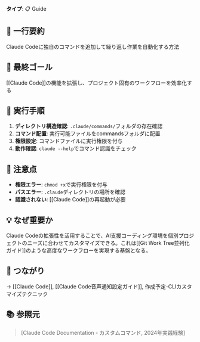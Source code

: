 **タイプ**: 📋 Guide

## 📝 一行要約
Claude Codeに独自のコマンドを追加して繰り返し作業を自動化する方法

## 🎯 最終ゴール
[[Claude Code]]の機能を拡張し、プロジェクト固有のワークフローを効率化する

## 🔧 実行手順
1. **ディレクトリ構造確認**: `.claude/commands/`フォルダの存在確認
2. **コマンド配置**: 実行可能ファイルをcommandsフォルダに配置
3. **権限設定**: コマンドファイルに実行権限を付与
4. **動作確認**: `claude --help`でコマンド認識をチェック

## 🔧 注意点
- **権限エラー**: `chmod +x`で実行権限を付与
- **パスエラー**: `.claude`ディレクトリの場所を確認
- **認識されない**: [[Claude Code]]の再起動が必要

## 💡 なぜ重要か
Claude Codeの拡張性を活用することで、AI支援コーディング環境を個別プロジェクトのニーズに合わせてカスタマイズできる。これは[[Git Work Tree並列化ガイド]]のような高度なワークフローを実現する基盤となる。

## 🔗 つながり
→ [[Claude Code]], [[Claude Code音声通知設定ガイド]], 作成予定-CLIカスタマイズテクニック

## 📚 参照元
> [Claude Code Documentation - カスタムコマンド, 2024年実践経験]